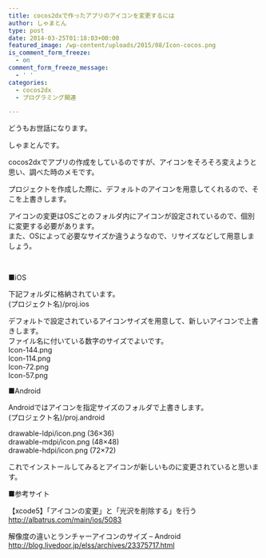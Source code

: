 ```yaml
---
title: cocos2dxで作ったアプリのアイコンを変更するには
author: しゃまとん
type: post
date: 2014-03-25T01:18:03+00:00
featured_image: /wp-content/uploads/2015/08/Icon-cocos.png
is_comment_form_freeze:
  - on
comment_form_freeze_message:
  - ' '
categories:
  - cocos2dx
  - プログラミング関連

---
```

どうもお世話になります。

しゃまとんです。

cocos2dxでアプリの作成をしているのですが、アイコンをそろそろ変えようと思い、調べた時のメモです。

<!--more-->

  
プロジェクトを作成した際に、デフォルトのアイコンを用意してくれるので、そこを上書きします。

アイコンの変更はOSごとのフォルダ内にアイコンが設定されているので、個別に変更する必要があります。  
また、OSによって必要なサイズか違うようなので、リサイズなどして用意しましょう。

&nbsp;

■iOS

下記フォルダに格納されています。  
(プロジェクト名)/proj.ios

デフォルトで設定されているアイコンサイズを用意して、新しいアイコンで上書きします。  
ファイル名に付いている数字のサイズでよいです。  
Icon-144.png  
Icon-114.png  
Icon-72.png  
Icon-57.png

■Android

Androidではアイコンを指定サイズのフォルダで上書きします。  
(プロジェクト名)/proj.android

drawable-ldpi/icon.png (36×36)  
drawable-mdpi/icon.png (48×48)  
drawable-hdpi/icon.png (72×72)

これでインストールしてみるとアイコンが新しいものに変更されていると思います。

■参考サイト

【xcode5】「アイコンの変更」と「光沢を削除する」を行う  
<http://albatrus.com/main/ios/5083>

解像度の違いとランチャーアイコンのサイズ &#8211; Android  
<http://blog.livedoor.jp/elss/archives/23375717.html>
